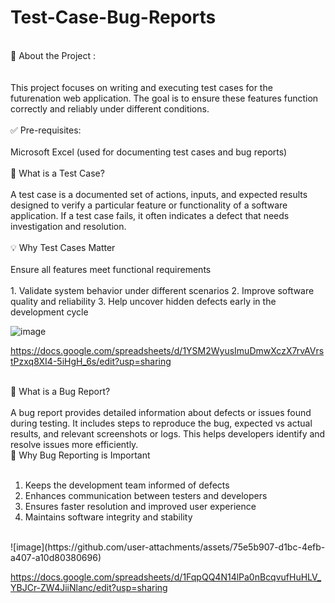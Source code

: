 # Test-Case-Bug-Reports
<br>
🧪 About the Project : &nbsp;&nbsp;&nbsp; &nbsp;&nbsp;&nbsp; <br>
<br><br>
This project focuses on writing and executing test cases for the futurenation web application. The goal is to ensure these features function correctly and reliably under different conditions.
<br><br>
✅ Pre-requisites: &nbsp;&nbsp;&nbsp; &nbsp;&nbsp;&nbsp; <be>
<br><br>
Microsoft Excel (used for documenting test cases and bug reports)
<br><br>
🧾 What is a Test Case? &nbsp;&nbsp;&nbsp; &nbsp;&nbsp;&nbsp; <be>
<br><br>
A test case is a documented set of actions, inputs, and expected results designed to verify a particular feature or functionality of a software application. If a test case fails, it often indicates a defect that needs investigation and resolution.
<br><br>
💡 Why Test Cases Matter &nbsp;&nbsp;&nbsp; &nbsp;&nbsp;&nbsp; 
<br><br>
Ensure all features meet functional requirements
<br><br>
1. Validate system behavior under different scenarios
2. Improve software quality and reliability
3. Help uncover hidden defects early in the development cycle

<br>

![image](https://github.com/user-attachments/assets/0007afb4-42cb-4ef1-8ce6-82e3cc41c069)

https://docs.google.com/spreadsheets/d/1YSM2WyusImuDmwXczX7rvAVrstPzxq8XI4-5iHgH_6s/edit?usp=sharing 
<br><br>

🐞 What is a Bug Report? &nbsp;&nbsp;&nbsp; &nbsp;&nbsp;&nbsp; <be>
<br><br>
A bug report provides detailed information about defects or issues found during testing. It includes steps to reproduce the bug, expected vs actual results, and relevant screenshots or logs. This helps developers identify and resolve issues more efficiently.
<br>
🔧 Why Bug Reporting is Important &nbsp;&nbsp;&nbsp; &nbsp;&nbsp;&nbsp;
<br><br>
1. Keeps the development team informed of defects
2. Enhances communication between testers and developers
3. Ensures faster resolution and improved user experience
4. Maintains software integrity and stability

<br>
![image](https://github.com/user-attachments/assets/75e5b907-d1bc-4efb-a407-a10d80380696)
<br>

https://docs.google.com/spreadsheets/d/1FqpQQ4N14lPa0nBcqvufHuHLV_YBJCr-ZW4JiiNlanc/edit?usp=sharing

<br><br>
